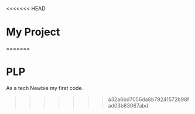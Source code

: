 <<<<<<< HEAD
# My Project
=======
# PLP
As a tech Newbie my first code.
>>>>>>> a32a6bd7056da8b79241572b98fad03b83067abd
